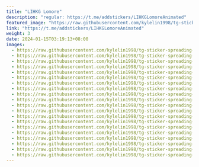 ```yaml
---
title: "LIHKG Lomore"
description: "regular: https://t.me/addstickers/LIHKGLomoreAnimated"
featured_image: "https://raw.githubusercontent.com/kylelin1998/tg-sticker-spreading-worldwide-images/main/img/92414488-e560-45bd-8939-4ca3a57ce98d.jpg"
link: "https://t.me/addstickers/LIHKGLomoreAnimated"
weight: 3
date: 2024-01-15T03:19:13+08:00
images:
  - https://raw.githubusercontent.com/kylelin1998/tg-sticker-spreading-worldwide-images/main/img/92414488-e560-45bd-8939-4ca3a57ce98d.jpg
  - https://raw.githubusercontent.com/kylelin1998/tg-sticker-spreading-worldwide-images/main/img/ad0b0bb1-af84-4a17-9ddc-9e035b038286.jpg
  - https://raw.githubusercontent.com/kylelin1998/tg-sticker-spreading-worldwide-images/main/img/a5f46b43-511a-430e-a949-c0bbf7d5da55.jpg
  - https://raw.githubusercontent.com/kylelin1998/tg-sticker-spreading-worldwide-images/main/img/e0ea210e-587f-43f9-8343-0d3a65dfb07c.jpg
  - https://raw.githubusercontent.com/kylelin1998/tg-sticker-spreading-worldwide-images/main/img/52867df4-fa20-4fb3-b6af-4ad35b49d96d.jpg
  - https://raw.githubusercontent.com/kylelin1998/tg-sticker-spreading-worldwide-images/main/img/885a2d90-5ec8-44b3-ad69-ff2bea3b4616.jpg
  - https://raw.githubusercontent.com/kylelin1998/tg-sticker-spreading-worldwide-images/main/img/3aa4c50d-08e0-432c-94a4-79fe5094163f.jpg
  - https://raw.githubusercontent.com/kylelin1998/tg-sticker-spreading-worldwide-images/main/img/435fc2d7-8093-4b05-8674-1334619c45b8.jpg
  - https://raw.githubusercontent.com/kylelin1998/tg-sticker-spreading-worldwide-images/main/img/105c8daf-4ecd-4719-9236-6bc49ad86c23.jpg
  - https://raw.githubusercontent.com/kylelin1998/tg-sticker-spreading-worldwide-images/main/img/9179deb5-03f1-46e5-a41d-75290cb62862.jpg
  - https://raw.githubusercontent.com/kylelin1998/tg-sticker-spreading-worldwide-images/main/img/ebba6d58-289e-45f1-a1e1-b33b00f6978c.jpg
  - https://raw.githubusercontent.com/kylelin1998/tg-sticker-spreading-worldwide-images/main/img/4320dd9a-0ea3-4a6b-a803-5dc5c154bc7c.jpg
  - https://raw.githubusercontent.com/kylelin1998/tg-sticker-spreading-worldwide-images/main/img/28be81cb-d3b1-49e2-a4c3-31e87bfb93b1.jpg
  - https://raw.githubusercontent.com/kylelin1998/tg-sticker-spreading-worldwide-images/main/img/55fee5dc-6660-44bb-867c-a19603426424.jpg
  - https://raw.githubusercontent.com/kylelin1998/tg-sticker-spreading-worldwide-images/main/img/52f8dbd6-559b-4f97-99c7-243668f8db36.jpg
  - https://raw.githubusercontent.com/kylelin1998/tg-sticker-spreading-worldwide-images/main/img/3d0e015f-5e08-4f45-86b0-9fc5f89f63c1.jpg
  - https://raw.githubusercontent.com/kylelin1998/tg-sticker-spreading-worldwide-images/main/img/e7cc319d-5961-4b8e-ad43-62af6d9f395c.jpg
  - https://raw.githubusercontent.com/kylelin1998/tg-sticker-spreading-worldwide-images/main/img/d768425f-4996-4577-ae7a-38639eb3efd1.jpg
  - https://raw.githubusercontent.com/kylelin1998/tg-sticker-spreading-worldwide-images/main/img/3f3bcadd-0551-407f-93f2-e9523755926b.jpg
  - https://raw.githubusercontent.com/kylelin1998/tg-sticker-spreading-worldwide-images/main/img/05081963-4a41-46dd-96c7-66c76f55ed5c.jpg
---
```

